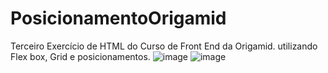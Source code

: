 # PosicionamentoOrigamid
Terceiro Exercício de HTML do Curso de Front End da Origamid. utilizando Flex box, Grid e posicionamentos.
![image](https://user-images.githubusercontent.com/85592192/203173911-9df95fe2-dc9f-434a-af4b-8959f987d013.png)
![image](https://user-images.githubusercontent.com/85592192/203173928-b53c0d49-fd2a-4085-88fd-a79493874393.png)
